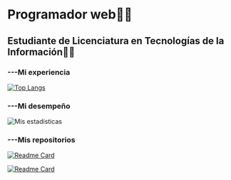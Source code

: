 # Programador web👨‍💻
## Estudiante de Licenciatura en Tecnologías de la Información👨‍🎓

### ---Mi experiencia
[![Top Langs](https://github-readme-stats.vercel.app/api/top-langs/?username=diegoalz&layout=compact&theme=radical)](https://github.com/diegoalz/github-readme-stats)

### ---Mi desempeño
![Mis estadisticas](https://github-readme-stats.vercel.app/api?username=diegoalz&show_icons=true&theme=radical)

### ---Mis repositorios
[![Readme Card](https://github-readme-stats.vercel.app/api/pin/?username=diegoalz&repo=mi_pagina$theme=radical)](https://github.com/diegoalz/github-readme-stats)

[![Readme Card](https://github-readme-stats.vercel.app/api/pin/?username=diegoalz&repo=LabGittheme=radical)](https://github.com/diegoalz/github-readme-stats)

<!--
**diegoalz/diegoalz** is a ✨ _special_ ✨ repository because its `README.md` (this file) appears on your GitHub profile.

Here are some ideas to get you started:

- 🔭 I’m currently working on ...
- 🌱 I’m currently learning ...
- 👯 I’m looking to collaborate on ...
- 🤔 I’m looking for help with ...
- 💬 Ask me about ...
- 📫 How to reach me: ...
- 😄 Pronouns: ...
- ⚡ Fun fact: ...
-->
